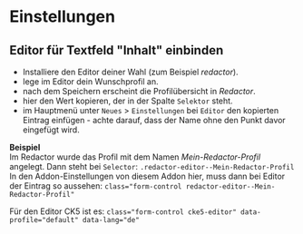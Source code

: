 # Einstellungen

## Editor für Textfeld "Inhalt" einbinden

* Installiere den Editor deiner Wahl (zum Beispiel *redactor*).
* lege im Editor dein Wunschprofil an.
* nach dem Speichern erscheint die Profilübersicht in *Redactor*.
* hier den Wert kopieren, der in der Spalte `Selektor` steht.
* im Hauptmenü unter `Neues` > `Einstellungen` bei `Editor` den kopierten Eintrag einfügen - achte darauf, dass der Name ohne den Punkt davor eingefügt wird.

**Beispiel**  
Im Redactor wurde das Profil mit dem Namen *Mein-Redactor-Profil* angelegt. Dann steht bei `Selector`: `.redactor-editor--Mein-Redactor-Profil`  
In den Addon-Einstellungen von diesem Addon hier, muss dann bei Editor der Eintrag so aussehen: `class="form-control redactor-editor--Mein-Redactor-Profil"`

Für den Editor CK5 ist es: `class="form-control cke5-editor" data-profile="default" data-lang="de"`
